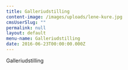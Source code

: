```yaml
---
title: Galleriudstilling
content-image: /images/uploads/lene-kure.jpg
cmsUserSlug: ""
permalink: null
layout: default
menu-name: Galleriudstilling
date: 2016-06-23T00:00:00.000Z
---
```


Galleriudstilling